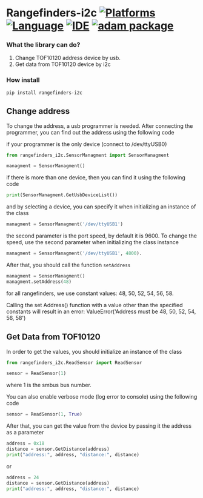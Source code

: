 # Rangefinders-i2c [![Platforms](https://img.shields.io/badge/Raspberry%20Pi-A22846?style=for-the-badge&logo=Raspberry%20Pi&logoColor=white)](https://img.shields.io/badge/Raspberry%20Pi-A22846?style=for-the-badge&logo=Raspberry%20Pi&logoColor=white) [![Language](https://img.shields.io/badge/Python-3776AB?style=for-the-badge&logo=python&logoColor=white)](https://img.shields.io/badge/Python-3776AB?style=for-the-badge&logo=python&logoColor=white) [![IDE](https://img.shields.io/badge/PyCharm-000000.svg?&style=for-the-badge&logo=PyCharm&logoColor=white)](https://img.shields.io/badge/PyCharm-000000.svg?&style=for-the-badge&logo=PyCharm&logoColor=white) [![adam package](https://img.shields.io/badge/adam_package-red?style=for-the-badge&logo=python&logoColor=white)](https://github.com/Adam-Software)

### What the library can do?
1. Change TOF10120 address device by usb. 
2. Get data from TOF10120 device by i2c

### How install
```commandline
pip install rangefinders-i2c
```

## Change address

To change the address, a usb programmer is needed.
After connecting the programmer, you can find out the address using the following code


if your programmer is the only device (connect to /dev/ttyUSB0)
```python
from rangefinders_i2c.SensorManagment import SensorManagment

managment = SensorManagment()
```
if there is more than one device, then you can find it using the following code
```python
print(SensorManagment.GetUsbDeviceList())
```
and by selecting a device, you can specify it when initializing an instance of the class
```python
managment = SensorManagment('/dev/ttyUSB1')
```
the second parameter is the port speed, by default it is 9600. To change the speed, use the second parameter when initializing the class instance
```python
managment = SensorManagment('/dev/ttyUSB1', 4800).
```
After that, you should call the function `setAddress`
```python
managment = SensorManagment()
managment.setAddress(48)
```
for all rangefinders, we use constant values: 48, 50, 52, 54, 56, 58.

Calling the set Address() function with a value other than the specified constants will result in an error: ValueError('Address must be 48, 50, 52, 54, 56, 58')

## Get Data from TOF10120

In order to get the values, you should initialize an instance of the class

```python
from rangefinders_i2c.ReadSensor import ReadSensor

sensor = ReadSensor(1)
```
where 1 is the smbus bus number.

You can also enable verbose mode (log error to console) using the following code
```python
sensor = ReadSensor(1, True)
```

After that, you can get the value from the device by passing it the address as a parameter

```python
address = 0x18
distance = sensor.GetDistance(address)
print("address:", address, "distance:", distance)
```

or

```python
address = 24
distance = sensor.GetDistance(address)
print("address:", address, "distance:", distance)
```






